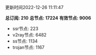 更新时间2022-12-26 11:11:47

**总订阅: 210**
**总节点: 17224**
**有效节点: 9006**
- ssr节点: 223
- v2ray节点: 6482
- ss节点: 1134
- trojan节点: 1167
